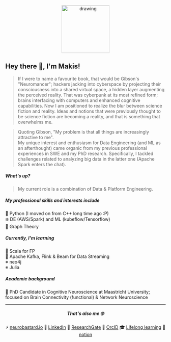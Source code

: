 <div align="center">
<img src="https://user-images.githubusercontent.com/99727/190627387-f4197eb7-565f-4adf-9fd1-8f67649ce839.png" alt="drawing" width="150" alt="create with Stability Diffusion"/>
</div>

## Hey there 👋, I'm Makis!

> If I were to name a favourite book, that would be Gibson's "Neuromancer"; hackers jacking into cyberspace by projecting their consciousness into a shared virtual space, a hidden layer augmenting the perceived reality. That was cyberpunk at its most refined form; brains interfacing with computers and enhanced cognitive capabilities. Now I am positioned to realize the blur between science fiction and reality. Ideas and notions that were previously thought to be science fiction are becoming a reality, and that is something that overwhelms me.

> Quoting Gibson, "My problem is that all things are increasingly attractive to me". <br/>
> My unique interest and enthusiasm for Data Engineering (and ML as an afterthought) came organic from my previous professional experiences in SWE and my PhD research. Specifically, I tackled challenges related to analyzing big data in the latter one (Apache Spark enters the chat).

##### What's up?

> My current role is a combination of Data & Platform Engineering.

##### My professional skills and interests include
🐍 Python (I moved on from C++ long time ago :P) <br />
❄️ DE (AWS/Spark) and ML (kubeflow/Tensorflow)<br />
🍄 Graph Theory

##### Currently, I'm learning
🎯 Scala for FP<br />
🌊 Apache Kafka, Flink & Beam for Data Streaming<br/>
※ neo4j<br />
※ Julia

##### Academic background
🧠 PhD Candidate in Cognitive Neuroscience at Maastricht University; focused on Brain Connectivity (functional) & Network Neuroscience

---

<div align="center">

##### That's also me 🤓
  
⚡ [neurobastard.io](https://neurobastard.io) 
💬 [LinkedIn](https://www.linkedin.com/in/makism/)
🌱 [ResearchGate](https://researchgate.net/profile/Avraam_Marimpis) 
🔭 [OrcID](https://orcid.org/0000-0003-1551-9940) 
🎓 [Lifelong learning](https://github.com/makism/lifelong-learning)
📓 [notion](https://www.notion.so/makism)

</div>
